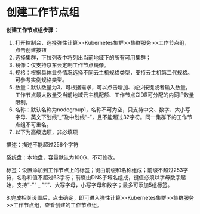 
# 创建工作节点组

**创建工作节点组步骤：**

 1. 打开控制台，选择弹性计算>>Kubernetes集群>>集群服务>>工作节点组，点击创建按钮
 2. 选择集群，下拉列表中将列出当前地域下的所有可用集群；
 3. 镜像：仅支持京东云定制工作节点镜像。
 4. 规格：根据具体业务情况选择不同云主机规格类型，支持云主机第二代规格。可参考实例规格类型。
 5. 数量：默认数量为3，可根据需求，可以点击增加、减少按键或者输入数量，工作节点最大数量受当前地域云主机配额、工作节点CIDR可分配的内网IP数量限制。
 6. 名称：默认名称为nodegroup1，名称不可为空，只支持中文、数字、大小写字母、英文下划线“_”及中划线“-”，且不能超过32字符。同一集群下的工作节点组不可重名。
 7. 以下为高级选项，非必填项

描述：描述不能超过256个字符

系统盘：本地盘，容量默认为100G，不可修改。

标签：设置添加到工作节点上的标签；键由前缀和名称组成；前缀不超过253字符，名称和值不超过63字符；前缀由DNS子域名组成，键值必须以字母数字起始，支持“-”“ _ ”“.”、大写字母，小写字母和数字；最多可添加5组标签。

  8.完成相关设置后，点击确定，即可进入弹性计算>>Kubernetes集群>>集群服务>>工作节点组，查看创建的工作节点组。